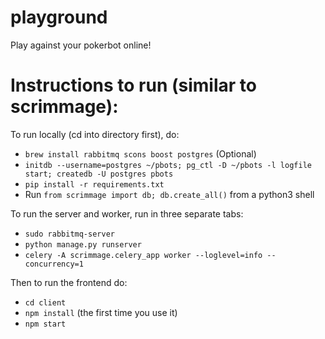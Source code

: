 # playground
Play against your pokerbot online!

# Instructions to run (similar to scrimmage):
To run locally (cd into directory first), do:

- `brew install rabbitmq scons boost postgres` (Optional)
- `initdb --username=postgres ~/pbots; pg_ctl -D ~/pbots -l logfile start; createdb -U postgres pbots`
- `pip install -r requirements.txt`
- Run `from scrimmage import db; db.create_all()` from a python3 shell

To run the server and worker, run in three separate tabs:

- `sudo rabbitmq-server`
- `python manage.py runserver`
- `celery -A scrimmage.celery_app worker --loglevel=info --concurrency=1`

Then to run the frontend do:

- `cd client`
- `npm install` (the first time you use it)
- `npm start`
